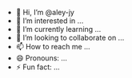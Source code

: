 - 👋 Hi, I’m @aley-jy
- 👀 I’m interested in ...
- 🌱 I’m currently learning ...
- 💞️ I’m looking to collaborate on ...
- 📫 How to reach me ...
- 😄 Pronouns: ...
- ⚡ Fun fact: ...

<!---
aley-jy/aley-jy is a ✨ special ✨ repository because its `README.md` (this file) appears on your GitHub profile.
You can click the Preview link to take a look at your changes.
--->
